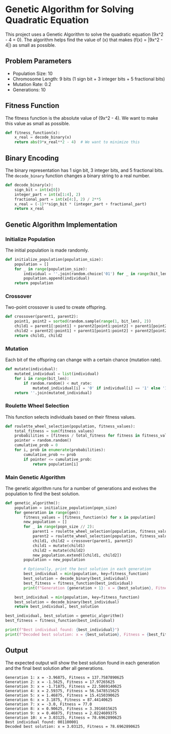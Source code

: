 # Genetic Algorithm for Solving Quadratic Equation

This project uses a Genetic Algorithm to solve the quadratic equation \(9x^2 - 4 = 0\). The algorithm helps find the value of \(x\) that makes \(f(x) = |9x^2 - 4|\) as small as possible.

## Problem Parameters

- Population Size: 10
- Chromosome Length: 9 bits (1 sign bit + 3 integer bits + 5 fractional bits)
- Mutation Rate: 0.2
- Generations: 10

## Fitness Function

The fitness function is the absolute value of \(9x^2 - 4\). We want to make this value as small as possible.

```python
def fitness_function(x):
    x_real = decode_binary(x)
    return abs(9*x_real**2 - 4)  # We want to minimize this
```

## Binary Encoding

The binary representation has 1 sign bit, 3 integer bits, and 5 fractional bits. The `decode_binary` function changes a binary string to a real number.

```python
def decode_binary(x):
    sign_bit = int(x[0])
    integer_part = int(x[1:4], 2)
    fractional_part = int(x[4:], 2) / 2**5
    x_real = (-1)**sign_bit * (integer_part + fractional_part)
    return x_real
```

## Genetic Algorithm Implementation

### Initialize Population

The initial population is made randomly.

```python
def initialize_population(population_size):
    population = []
    for _ in range(population_size):
        individual = ''.join(random.choice('01') for _ in range(bit_len))
        population.append(individual)
    return population
```

### Crossover

Two-point crossover is used to create offspring.

```python
def crossover(parent1, parent2):
    point1, point2 = sorted(random.sample(range(1, bit_len), 2))
    child1 = parent1[:point1] + parent2[point1:point2] + parent1[point2:]
    child2 = parent2[:point1] + parent1[point1:point2] + parent2[point2:]
    return child1, child2
```

### Mutation

Each bit of the offspring can change with a certain chance (mutation rate).

```python
def mutate(individual):
    mutated_individual = list(individual)
    for i in range(bit_len):
        if random.random() < mut_rate:
            mutated_individual[i] = '0' if individual[i] == '1' else '1'
    return ''.join(mutated_individual)
```

### Roulette Wheel Selection

This function selects individuals based on their fitness values.

```python
def roulette_wheel_selection(population, fitness_values):
    total_fitness = sum(fitness_values)
    probabilities = [fitness / total_fitness for fitness in fitness_values]
    pointer = random.random()
    cumulative_prob = 0
    for i, prob in enumerate(probabilities):
        cumulative_prob += prob
        if pointer <= cumulative_prob:
            return population[i]
```

### Main Genetic Algorithm

The genetic algorithm runs for a number of generations and evolves the population to find the best solution.

```python
def genetic_algorithm():
    population = initialize_population(popn_size)
    for generation in range(gen):
        fitness_values = [fitness_function(x) for x in population]
        new_population = []
        for _ in range(popn_size // 2):
            parent1 = roulette_wheel_selection(population, fitness_values)
            parent2 = roulette_wheel_selection(population, fitness_values)
            child1, child2 = crossover(parent1, parent2)
            child1 = mutate(child1)
            child2 = mutate(child2)
            new_population.extend([child1, child2])
        population = new_population

        # Optionally, print the best solution in each generation
        best_individual = min(population, key=fitness_function)
        best_solution = decode_binary(best_individual)
        best_fitness = fitness_function(best_individual)
        print(f"Generation {generation + 1}: x = {best_solution}, Fitness = {best_fitness}")

    best_individual = min(population, key=fitness_function)
    best_solution = decode_binary(best_individual)
    return best_individual, best_solution

best_individual, best_solution = genetic_algorithm()
best_fitness = fitness_function(best_individual)

print(f"Best individual found: {best_individual}")
print(f"Decoded best solution: x = {best_solution}, Fitness = {best_fitness}")
```

## Output

The expected output will show the best solution found in each generation and the final best solution after all generations.

```
Generation 1: x = -3.96875, Fitness = 137.7587890625
Generation 2: x = -1.5625, Fitness = 17.97265625
Generation 3: x = -1.71875, Fitness = 22.5869140625
Generation 4: x = 2.59375, Fitness = 56.5478515625
Generation 5: x = 1.46875, Fitness = 15.4150390625
Generation 6: x = 3.1875, Fitness = 87.44140625
Generation 7: x = -3.0, Fitness = 77.0
Generation 8: x = 0.90625, Fitness = 3.3916015625
Generation 9: x = 0.46875, Fitness = 2.0224609375
Generation 10: x = 3.03125, Fitness = 78.6962890625
Best individual found: 001100001
Decoded best solution: x = 3.03125, Fitness = 78.6962890625
```
